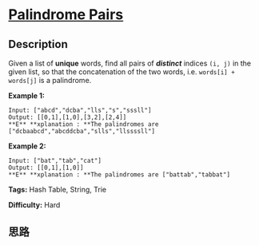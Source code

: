 # [Palindrome Pairs][title]

## Description

Given a list of **unique** words, find all pairs of **_distinct_** indices
`(i, j)` in the given list, so that the concatenation of the two words, i.e.
`words[i] + words[j]` is a palindrome.

**Example 1:**
            Input: ["abcd","dcba","lls","s","sssll"]    Output: [[0,1],[1,0],[3,2],[2,4]]     **E** **xplanation : **The palindromes are ["dcbaabcd","abcddcba","slls","llssssll"]    

**Example 2:**
            Input: ["bat","tab","cat"]    Output: [[0,1],[1,0]]     **E** **xplanation : **The palindromes are ["battab","tabbat"]    


**Tags:** Hash Table, String, Trie

**Difficulty:** Hard

## 思路

[title]: https://leetcode.com/problems/palindrome-pairs
